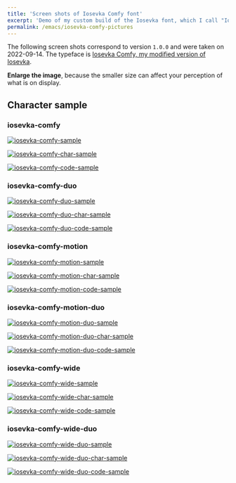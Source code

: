 ```yaml
---
title: 'Screen shots of Iosevka Comfy font'
excerpt: 'Demo of my custom build of the Iosevka font, which I call "Iosevka Comfy".'
permalink: /emacs/iosevka-comfy-pictures
---
```


The following screen shots correspond to version `1.0.0` and were taken
on 2022-09-14.  The typeface is [Iosevka Comfy, my modified version of
Iosevka](https://git.sr.ht/~protesilaos/iosevka-comfy).

**Enlarge the image**, because the smaller size can affect your
perception of what is on display.

## Character sample

### iosevka-comfy

<a href="{{'/assets/images/iosevka-comfy/iosevka-comfy-sample.png' | absolute_url }}"><img alt="iosevka-comfy-sample" src="{{'/assets/images/iosevka-comfy/iosevka-comfy-sample.png' | absolute_url }}"/></a>

<a href="{{'/assets/images/iosevka-comfy/iosevka-comfy-char-sample.png' | absolute_url }}"><img alt="iosevka-comfy-char-sample" src="{{'/assets/images/iosevka-comfy/iosevka-comfy-char-sample.png' | absolute_url }}"/></a>

<a href="{{'/assets/images/iosevka-comfy/iosevka-comfy-code-sample.png' | absolute_url }}"><img alt="iosevka-comfy-code-sample" src="{{'/assets/images/iosevka-comfy/iosevka-comfy-code-sample.png' | absolute_url }}"/></a>

### iosevka-comfy-duo

<a href="{{'/assets/images/iosevka-comfy/iosevka-comfy-duo-sample.png' | absolute_url }}"><img alt="iosevka-comfy-duo-sample" src="{{'/assets/images/iosevka-comfy/iosevka-comfy-duo-sample.png' | absolute_url }}"/></a>

<a href="{{'/assets/images/iosevka-comfy/iosevka-comfy-duo-char-sample.png' | absolute_url }}"><img alt="iosevka-comfy-duo-char-sample" src="{{'/assets/images/iosevka-comfy/iosevka-comfy-duo-char-sample.png' | absolute_url }}"/></a>

<a href="{{'/assets/images/iosevka-comfy/iosevka-comfy-duo-code-sample.png' | absolute_url }}"><img alt="iosevka-comfy-duo-code-sample" src="{{'/assets/images/iosevka-comfy/iosevka-comfy-duo-code-sample.png' | absolute_url }}"/></a>

### iosevka-comfy-motion

<a href="{{'/assets/images/iosevka-comfy/iosevka-comfy-motion-sample.png' | absolute_url }}"><img alt="iosevka-comfy-motion-sample" src="{{'/assets/images/iosevka-comfy/iosevka-comfy-motion-sample.png' | absolute_url }}"/></a>

<a href="{{'/assets/images/iosevka-comfy/iosevka-comfy-motion-char-sample.png' | absolute_url }}"><img alt="iosevka-comfy-motion-char-sample" src="{{'/assets/images/iosevka-comfy/iosevka-comfy-motion-char-sample.png' | absolute_url }}"/></a>

<a href="{{'/assets/images/iosevka-comfy/iosevka-comfy-motion-code-sample.png' | absolute_url }}"><img alt="iosevka-comfy-motion-code-sample" src="{{'/assets/images/iosevka-comfy/iosevka-comfy-motion-code-sample.png' | absolute_url }}"/></a>

### iosevka-comfy-motion-duo

<a href="{{'/assets/images/iosevka-comfy/iosevka-comfy-motion-duo-sample.png' | absolute_url }}"><img alt="iosevka-comfy-motion-duo-sample" src="{{'/assets/images/iosevka-comfy/iosevka-comfy-motion-duo-sample.png' | absolute_url }}"/></a>

<a href="{{'/assets/images/iosevka-comfy/iosevka-comfy-motion-duo-char-sample.png' | absolute_url }}"><img alt="iosevka-comfy-motion-duo-char-sample" src="{{'/assets/images/iosevka-comfy/iosevka-comfy-motion-duo-char-sample.png' | absolute_url }}"/></a>

<a href="{{'/assets/images/iosevka-comfy/iosevka-comfy-motion-duo-code-sample.png' | absolute_url }}"><img alt="iosevka-comfy-motion-duo-code-sample" src="{{'/assets/images/iosevka-comfy/iosevka-comfy-motion-duo-code-sample.png' | absolute_url }}"/></a>

### iosevka-comfy-wide

<a href="{{'/assets/images/iosevka-comfy/iosevka-comfy-wide-sample.png' | absolute_url }}"><img alt="iosevka-comfy-wide-sample" src="{{'/assets/images/iosevka-comfy/iosevka-comfy-wide-sample.png' | absolute_url }}"/></a>

<a href="{{'/assets/images/iosevka-comfy/iosevka-comfy-wide-char-sample.png' | absolute_url }}"><img alt="iosevka-comfy-wide-char-sample" src="{{'/assets/images/iosevka-comfy/iosevka-comfy-wide-char-sample.png' | absolute_url }}"/></a>

<a href="{{'/assets/images/iosevka-comfy/iosevka-comfy-wide-code-sample.png' | absolute_url }}"><img alt="iosevka-comfy-wide-code-sample" src="{{'/assets/images/iosevka-comfy/iosevka-comfy-wide-code-sample.png' | absolute_url }}"/></a>

### iosevka-comfy-wide-duo

<a href="{{'/assets/images/iosevka-comfy/iosevka-comfy-wide-duo-sample.png' | absolute_url }}"><img alt="iosevka-comfy-wide-duo-sample" src="{{'/assets/images/iosevka-comfy/iosevka-comfy-wide-duo-sample.png' | absolute_url }}"/></a>

<a href="{{'/assets/images/iosevka-comfy/iosevka-comfy-wide-duo-char-sample.png' | absolute_url }}"><img alt="iosevka-comfy-wide-duo-char-sample" src="{{'/assets/images/iosevka-comfy/iosevka-comfy-wide-duo-char-sample.png' | absolute_url }}"/></a>

<a href="{{'/assets/images/iosevka-comfy/iosevka-comfy-wide-duo-code-sample.png' | absolute_url }}"><img alt="iosevka-comfy-wide-duo-code-sample" src="{{'/assets/images/iosevka-comfy/iosevka-comfy-wide-duo-code-sample.png' | absolute_url }}"/></a>
